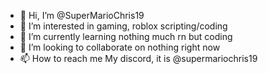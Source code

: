 - 👋 Hi, I’m @SuperMarioChris19
- 👀 I’m interested in gaming, roblox scripting/coding
- 🌱 I’m currently learning nothing much rn but coding
- 💞️ I’m looking to collaborate on nothing right now
- 📫 How to reach me My discord, it is @supermariochris19

<!---
SuperMarioChris19/SuperMarioChris19 is a ✨ special ✨ repository because its `README.md` (this file) appears on your GitHub profile.
You can click the Preview link to take a look at your changes.
--->
